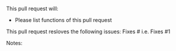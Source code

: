 This pull request will:
- Please list functions of this pull request


This pull request resloves the following issues:
Fixes #
i.e.
Fixes #1

Notes:
